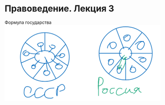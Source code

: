 Правоведение. Лекция 3
=======

<div><div style="word-wrap: break-word; -webkit-nbsp-mode: space; -webkit-line-break: after-white-space;"><div>Формула государства </div><div><img src="img/Pravo_l3.png"></div><div><br/></div></div>
</div>